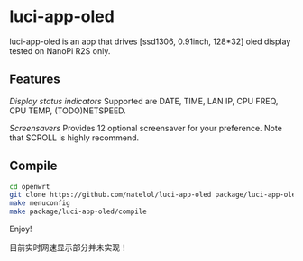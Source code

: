 luci-app-oled
===
luci-app-oled is an app that drives [ssd1306, 0.91inch, 128*32] oled display tested on NanoPi R2S only.


Features
---
*Display status indicators*  Supported are DATE, TIME, LAN IP, CPU FREQ, CPU TEMP, (TODO)NETSPEED.

*Screensavers* Provides 12 optional screensaver for your preference. Note that SCROLL is highly recommend.

Compile
---

```bash
cd openwrt
git clone https://github.com/natelol/luci-app-oled package/luci-app-oled
make menuconfig
make package/luci-app-oled/compile
```
Enjoy!


 
目前实时网速显示部分并未实现！
